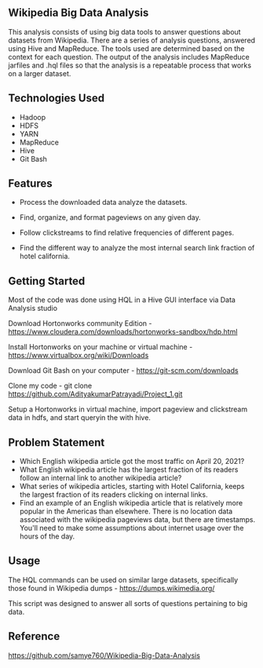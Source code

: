 ## Wikipedia Big Data Analysis
This analysis consists of using big data tools to answer questions about datasets from Wikipedia. There are a series of analysis questions, answered using Hive and MapReduce. The tools used are determined based on the context for each question. The output of the analysis includes MapReduce jarfiles and .hql files so that the analysis is a repeatable process that works on a larger dataset.

## Technologies Used
* Hadoop
* HDFS
* YARN
* MapReduce
* Hive
* Git Bash

## Features

- Process the downloaded data analyze the datasets.

- Find, organize, and format pageviews on any given day.

- Follow clickstreams to find relative frequencies of different pages.

- Find the different way to analyze the most internal search link fraction of hotel california.

## Getting Started
Most of the code was done using HQL in a Hive GUI interface via Data Analysis studio

Download Hortonworks community Edition -https://www.cloudera.com/downloads/hortonworks-sandbox/hdp.html

Install Hortonworks on your machine or virtual machine - https://www.virtualbox.org/wiki/Downloads

Download Git Bash on your computer - https://git-scm.com/downloads

Clone my code - git clone https://github.com/AdityakumarPatrayadi/Project_1.git

Setup a Hortonworks in virtual machine, import pageview and clickstream data in hdfs, and start queryin the with hive.

## Problem Statement
* Which English wikipedia article got the most traffic on April 20, 2021?
* What English wikipedia article has the largest fraction of its readers follow an internal link to another wikipedia article?
* What series of wikipedia articles, starting with Hotel California, keeps the largest fraction of its readers clicking on internal links.
* Find an example of an English wikipedia article that is relatively more popular in the Americas than elsewhere.
There is no location data associated with the wikipedia pageviews data, but there are timestamps. You'll need to make some assumptions about internet usage over the hours of the day.

## Usage

The HQL commands can be used on similar large datasets, specifically those found in Wikipedia dumps - https://dumps.wikimedia.org/

This script was designed to answer all sorts of questions pertaining to big data.

## Reference
https://github.com/samye760/Wikipedia-Big-Data-Analysis
